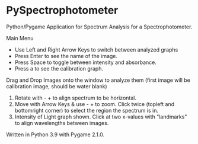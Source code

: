 # PySpectrophotometer
Python/Pygame Application for Spectrum Analysis for a Spectrophotometer.

Main Menu
- Use Left and Right Arrow Keys to switch between analyzed graphs
- Press Enter to see the name of the image.
- Press Space to toggle between intensity and absorbance.
- Press a to see the calibration graph.

Drag and Drop Images onto the window to analyze them (first image will be calibration image, should be water blank)
1. Rotate with - + to align spectrum to be horizontal.
2. Move with Arrow Keys & use - + to zoom. Click twice (topleft and bottomright corner) to select the region the spectrum is in.
3. Intensity of Light graph shown. Click at two x-values with "landmarks" to align wavelengths between images.

Written in Python 3.9 with Pygame 2.1.0.
